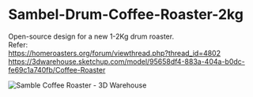 # Sambel-Drum-Coffee-Roaster-2kg
Open-source design for a new 1-2Kg drum roaster.<br>
Refer:<br>
https://homeroasters.org/forum/viewthread.php?thread_id=4802<br>
https://3dwarehouse.sketchup.com/model/95658df4-883a-404a-b0dc-fe69c1a740fb/Coffee-Roaster<br>

![Samble Coffee Roaster - 3D Warehouse](https://github.com/derekmccallum/Sambel-Drum-Coffee-Roaster-2kg/assets/27998937/3e641cf5-68b9-4031-8ad5-d362e2bd1e93)
